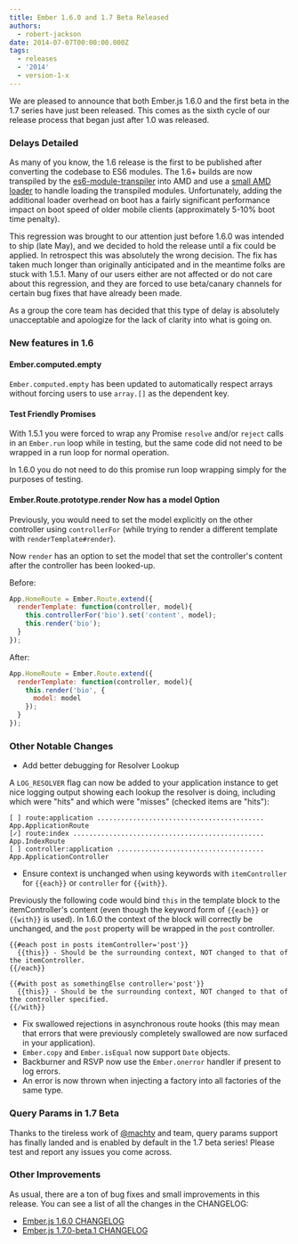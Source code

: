 ```yaml
---
title: Ember 1.6.0 and 1.7 Beta Released
authors:
  - robert-jackson
date: 2014-07-07T00:00:00.000Z
tags:
  - releases
  - '2014'
  - version-1-x
---
```



We are pleased to announce that both Ember.js 1.6.0 and the first beta in the 1.7 series
have just been released. This comes as the sixth cycle of our release process that began
just after 1.0 was released.

### Delays Detailed

As many of you know, the 1.6 release is the first to be published after converting the
codebase to ES6 modules. The 1.6+ builds are now transpiled by the [es6-module-transpiler](https://github.com/square/es6-module-transpiler)
into AMD and use a [small AMD loader](https://github.com/stefanpenner/loader.js) to handle
loading the transpiled modules. Unfortunately, adding the additional loader overhead on
boot has a fairly significant performance impact on boot speed of older mobile clients
(approximately 5-10% boot time penalty).

This regression was brought to our attention just before 1.6.0 was intended to ship (late
May), and we decided to hold the release until a fix could be applied. In retrospect this
was absolutely the wrong decision. The fix has taken much longer than originally anticipated
and in the meantime folks are stuck with 1.5.1. Many of our users either are not affected
or do not care about this regression, and they are forced to use beta/canary channels for
certain bug fixes that have already been made.

As a group the core team has decided that this type of delay is absolutely unacceptable and
apologize for the lack of clarity into what is going on.

### New features in 1.6

#### Ember.computed.empty

`Ember.computed.empty` has been updated to automatically respect arrays without forcing users to use `array.[]`
as the dependent key.

#### Test Friendly Promises

With 1.5.1 you were forced to wrap any Promise `resolve` and/or `reject` calls in an `Ember.run` loop
while in testing, but the same code did not need to be wrapped in a run loop for normal operation.

In 1.6.0 you do not need to do this promise run loop wrapping simply for the purposes of testing.

#### Ember.Route.prototype.render Now has a model Option

Previously, you would need to set the model explicitly on the other controller using 
`controllerFor` (while trying to render a different template with `renderTemplate#render`).

Now `render` has an option to set the model that set the controller's content after the controller has been
looked-up.

Before:

```javascript
App.HomeRoute = Ember.Route.extend({
  renderTemplate: function(controller, model){
    this.controllerFor('bio').set('content', model);
    this.render('bio');
  }
});
```

After:

```javascript
App.HomeRoute = Ember.Route.extend({
  renderTemplate: function(controller, model){
    this.render('bio', {
      model: model
    });
  }
});
```

### Other Notable Changes

* Add better debugging for Resolver Lookup

A `LOG_RESOLVER` flag can now be added to your application instance to get nice logging output
showing each lookup the resolver is doing, including which were "hits" and which were "misses"
(checked items are "hits"):

```
[ ] route:application ..........................................  App.ApplicationRoute
[✓] route:index ................................................  App.IndexRoute
[ ] controller:application .....................................  App.ApplicationController
```

* Ensure context is unchanged when using keywords with `itemController` for `{{each}}` or `controller` for `{{with}}`.

Previously the following code would bind `this` in the template block to the
itemController's content (even though the keyword form of `{{each}}` or `{{with}}` is used). In 1.6.0
the context of the  block will correctly be unchanged, and the `post` property will be wrapped in the `post` controller.

```
{{#each post in posts itemController='post'}}
  {{this}} - Should be the surrounding context, NOT changed to that of the itemController.
{{/each}}

{{#with post as somethingElse controller='post'}}
  {{this}} - Should be the surrounding context, NOT changed to that of the controller specified.
{{/with}}
```

* Fix swallowed rejections in asynchronous route hooks (this may mean that errors that were previously completely
  swallowed are now surfaced in your application).
* `Ember.copy` and `Ember.isEqual` now support `Date` objects.
* Backburner and RSVP now use the `Ember.onerror` handler if present to log errors.
* An error is now thrown when injecting a factory into all factories of the same type.

### Query Params in 1.7 Beta

Thanks to the tireless work of [@machty](https://github.com/machty) and team, query params support has finally landed and is
enabled by default in the 1.7 beta series! Please test and report any issues you come across.

### Other Improvements

As usual, there are a ton of bug fixes and small improvements in this
release. You can see a list of all the changes in the CHANGELOG:

* [Ember.js 1.6.0 CHANGELOG](https://github.com/emberjs/ember.js/blob/v1.6.0/CHANGELOG.md)
* [Ember.js 1.7.0-beta.1 CHANGELOG](https://github.com/emberjs/ember.js/blob/v1.7.0-beta.1/CHANGELOG.md)
